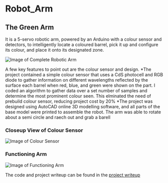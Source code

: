 # Robot_Arm

## The Green Arm

It is a 5-servo robotic arm, powered by an Arduino with a colour sensor and detectors, to intelligently locate a coloured barrel, pick it up and configure its colour, and place it onto its designated zone.

![Image of Complete Robotic Arm](Images/main%20arm.png)

A few key features to point out are the colour sensor and design.
*The project contained a simple colour sensor that uses a CdS photocell and RGB diode to gather information on different wavelengths reflected by the surface each barrel when red, blue, and green were shown on the part. I coded an algorithm to gather data over a set number of samples and determine the most prominent colour seen. This elminated the need of prebuild colour sensor, reducing project cost by 20\% 
*The project was designed using AutoCAD online 3D modelling software, and all parts of the base model were printed to assemble the robot. The arm was able to rotate about a semi circle and raech out and grab a barell

### Closeup View of Colour Sensor

![Image of Colour Sensor](Images/colour%20sensor%20closeup.png)

### Functioning Arm

![Image of Functioning Arm](Images/arm%20function.png)

The code and project writeup can be found in the [project writeup](https://github.com/wshahbaz/Green_Arm/blob/master/Green%20Arm%20Informational%20Report.pdf)
